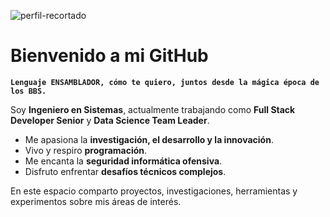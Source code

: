 ![perfil-recortado](https://github.com/user-attachments/assets/e71ba623-770e-4f7f-aa56-92fa0247fc81)

# Bienvenido a mi GitHub 
**`Lenguaje ENSAMBLADOR, cómo te quiero, juntos desde la mágica época de los BBS.`**

Soy **Ingeniero en Sistemas**, actualmente trabajando como **Full Stack Developer Senior** y **Data Science Team Leader**.

- Me apasiona la **investigación, el desarrollo y la innovación**.
- Vivo y respiro **programación**.
- Me encanta la **seguridad informática ofensiva**.  
- Disfruto enfrentar **desafíos técnicos complejos**.  

En este espacio comparto proyectos, investigaciones, herramientas y experimentos sobre mis áreas de interés.

